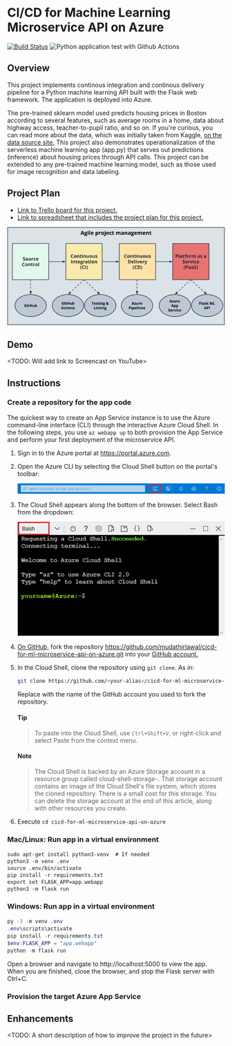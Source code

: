 # CI/CD for Machine Learning Microservice API on Azure
[![Build Status](https://dev.azure.com/smartkidshub/ml-microservice-api/_apis/build/status/mudathirlawal.cicd-for-ml-microservice-api-on-azure?branchName=ops)](https://dev.azure.com/smartkidshub/ml-microservice-api/_build/latest?definitionId=1&branchName=ops)
![Python application test with Github Actions](https://github.com/mudathirlawal/cicd-for-ml-microservice-api-on-azure/workflows/Python%20application%20test%20with%20Github%20Actions/badge.svg)

## Overview

This project implements continous integration and continous delivery pipeline 
for a Python machine learning API built with the Flask web framework. The 
application is deployed into Azure.

The pre-trained sklearn model used predicts housing prices in Boston according to 
several features, such as average rooms in a home, data about highway access, 
teacher-to-pupil ratio, and so on. If you're curious, you can read more about the 
data, which was initially taken from Kaggle, [on the data source site.](https://www.kaggle.com/c/boston-housing) 
This project also demonstrates operationalization of the serverless machine learning 
app (app.py) that serves out predictions (inference) about housing prices through API 
calls. This project can be extended to any pre-trained machine learning model, such as 
those used for image recognition and data labeling.

## Project Plan

- [Link to Trello board for this project.](https://trello.com/b/IeN7udTH/ci-cd-for-ml-microservice-api-on-azure)
- [Link to spreadsheet that includes the project plan for this project.](https://docs.google.com/spreadsheets/d/1BEQnOTNx_PSh0zwm3Q15BGol5n4bmwO2J6IBVqrMSo0/edit?usp=sharing)

![alt text](/readme-images/building-a-ci-cd-pipeline.png)

## Demo

<TODO: Will add link to Screencast on YouTube>

## Instructions

### Create a repository for the app code

The quickest way to create an App Service instance is to use the Azure command-line 
interface (CLI) through the interactive Azure Cloud Shell. In the following steps, 
you use `az webapp up` to both provision the App Service and perform your first 
deployment of the microservice API.

1. Sign in to the Azure portal at https://portal.azure.com.
2. Open the Azure CLI by selecting the Cloud Shell button on the portal's toolbar:

   ![alt text](/readme-images/azure-cloud-shell-button.png)

3. The Cloud Shell appears along the bottom of the browser. Select Bash from the dropdown:

   ![alt text](/readme-images/azure-cloud-shell-interface.png)

4. [On GitHub,](https://www.github.com/login) fork the repository https://github.com/mudathirlawal/cicd-for-ml-microservice-api-on-azure.git
into your [GitHub account.](https://www.github.com/login)

5. In the Cloud Shell, clone the repository using `git clone`. As in:

   ```bash
   git clone https://github.com/<your-alias>/cicd-for-ml-microservice-api-on-azure
   ```
   Replace <your-alias> with the name of the GitHub account you used to fork the repository.
   
   #### Tip

   > To paste into the Cloud Shell, use `Ctrl+Shift+V`, or right-click and select Paste from 
   > the context menu.

   #### Note

   > The Cloud Shell is backed by an Azure Storage account in a resource group called 
   > cloud-shell-storage-<your-region>. That storage account contains an image of the 
   > Cloud Shell's file system, which stores the cloned repository. There is a small 
   > cost for this storage. You can delete the storage account at the end of this 
   > article, along with other resources you create.
   
6. Execute `cd cicd-for-ml-microservice-api-on-azure`
   
### Mac/Linux: Run app in a virtual environment

```shell
sudo apt-get install python3-venv  # If needed 
python3 -m venv .env
source .env/bin/activate
pip install -r requirements.txt
export set FLASK_APP=app.webapp
python3 -m flask run
```

### Windows: Run app in a virtual environment

```PowerShell
py -3 -m venv .env
.env\scripts\activate
pip install -r requirements.txt
$env:FLASK_APP = "app.webapp"
python -m flask run
```

Open a browser and navigate to http://localhost:5000 to view the app. When you are 
finished, close the browser, and stop the Flask server with Ctrl+C.

### Provision the target Azure App Service

## Enhancements
<TODO: A short description of how to improve the project in the future>

